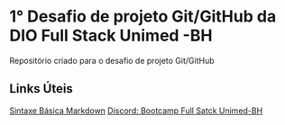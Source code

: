 # 1° Desafio de projeto Git/GitHub da DIO Full Stack Unimed -BH
Repositório criado para o desafio de projeto Git/GitHub 
## Links Úteis
[Sintaxe Básica Markdown](https://www.markdownguide.org/basic-syntax/) 
[Discord: Bootcamp Full Satck Unimed-BH](https://discord.com/channels/689887036110274618/975762510554759208)
